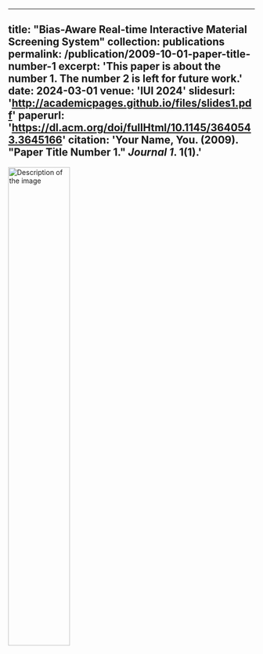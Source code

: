 
---
title: "Bias-Aware Real-time Interactive Material Screening System"
collection: publications
permalink: /publication/2009-10-01-paper-title-number-1
excerpt: 'This paper is about the number 1. The number 2 is left for future work.'
date: 2024-03-01
venue: 'IUI 2024'
slidesurl: 'http://academicpages.github.io/files/slides1.pdf'
paperurl: 'https://dl.acm.org/doi/fullHtml/10.1145/3640543.3645166'
citation: 'Your Name, You. (2009). &quot;Paper Title Number 1.&quot; <i>Journal 1</i>. 1(1).'
---

<img src="../images/profile.png" alt="Description of the image" style="width:50%;"/>
